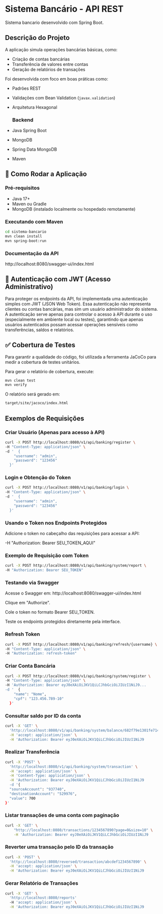 # Sistema Bancário - API REST

Sistema bancario desenvolvido com Spring Boot.

## Descrição do Projeto

A aplicação simula operações bancárias básicas, como:
- Criação de contas bancárias
- Transferência de valores entre contas
- Geração de relatórios de transações

Foi desenvolvida com foco em boas práticas como:
- Padrões REST
- Validações com Bean Validation (`javax.validation`)
- Arquitetura Hexagonal

  ### Backend
- Java Spring Boot
- MongoDB
- Spring Data MongoDB
- Maven

## 🚀 Como Rodar a Aplicação

### Pré-requisitos

- Java 17+
- Maven ou Gradle
- MongoDB (instalado localmente ou hospedado remotamente)

### Executando com Maven

```bash
cd sistema-bancario
mvn clean install
mvn spring-boot:run
```
### Documentação da API

http://localhost:8080/swagger-ui/index.html

## 🔐 Autenticação com JWT (Acesso Administrativo)

Para proteger os endpoints da API, foi implementada uma autenticação simples com JWT (JSON Web Token). Essa autenticação não representa clientes ou contas bancárias, mas sim um usuário administrador do sistema.
A autenticação serve apenas para controlar o acesso à API durante o uso (especialmente em ambiente local ou testes), garantindo que apenas usuários autenticados possam acessar operações sensíveis como transferências, saldos e relatórios.

## ✅ Cobertura de Testes

Para garantir a qualidade do código, foi utilizada a ferramenta JaCoCo para medir a cobertura de testes unitários.

Para gerar o relatório de cobertura, execute:

```bash
mvn clean test
mvn verify
```

O relatório será gerado em:

```bash
target/site/jacoco/index.html
```

## Exemplos de Requisições

### Criar Usuário (Apenas para acesso à API)

```bash
curl -X POST http://localhost:8080/v1/api/banking/register \
-H "Content-Type: application/json" \
-d '  {
    "username": "admin",
    "password": "123456"
  }'
```

### Login e Obtenção do Token

```bash
curl -X POST http://localhost:8080/v1/api/banking/login \
-H "Content-Type: application/json" \
-d '  {
    "username": "admin",
    "password": "123456"
  }'
```

### Usando o Token nos Endpoints Protegidos

Adicione o token no cabeçalho das requisições para acessar a API:

-H "Authorization: Bearer SEU_TOKEN_AQUI"

### Exemplo de Requisição com Token

```bash
curl -X POST http://localhost:8080/v1/api/banking/system/report \
-H "Authorization: Bearer SEU_TOKEN"
```

### Testando via Swagger

Acesse o Swagger em: http://localhost:8080/swagger-ui/index.html

Clique em "Authorize".

Cole o token no formato Bearer SEU_TOKEN.

Teste os endpoints protegidos diretamente pela interface.

### Refresh Token

```bash
curl -X POST http://localhost:8080/v1/api/banking/refresh/{username} \
-H "Content-Type: application/json" \
-H "Authorization: refresh-token"
```

### Criar Conta Bancária

```bash
curl -X POST http://localhost:8080/v1/api/banking/system/register \
-H "Content-Type: application/json" \
-H 'Authorization: Bearer eyJ0eXAiOiJKV1QiLCJhbGciOiJIUzI1NiJ9...
-d '  {
    "name": "Nome",
    "cpf": "123.456.789-10"
  }'
```

### Consultar saldo por ID da conta

```bash
curl -X 'GET' \
  'http://localhost:8080/v1/api/banking/system/balance/682f79e1301fe71481e78149' \
  -H 'accept: application/json' \
  -H 'Authorization: Bearer eyJ0eXAiOiJKV1QiLCJhbGciOiJIUzI1NiJ9
```

### Realizar Transferência

```bash
curl -X 'POST' \
  'http://localhost:8080/v1/api/banking/system/transaction' \
  -H 'accept: application/json' \
  -H 'Content-Type: application/json' \
  -H 'Authorization: Bearer eyJ0eXAiOiJKV1QiLCJhbGciOiJIUzI1NiJ9
  -d '{
  "sourceAccount": "937740",
  "destinationAccount": "529976",
  "value": 700
}'
```

### Listar transações de uma conta com paginação

```bash
curl -X 'GET' \
    "http://localhost:8080/transactions/1234567890?page=0&size=10" \
    -H 'Authorization: Bearer eyJ0eXAiOiJKV1QiLCJhbGciOiJIUzI1NiJ9
```

### Reverter uma transação pelo ID da transação

```bash
curl -X 'POST' \ 
  'http://localhost:8080/reversed/transaction/abcdef1234567890' \
  -H 'accept: application/json' \
  -H 'Authorization: Bearer eyJ0eXAiOiJKV1QiLCJhbGciOiJIUzI1NiJ9
```

### Gerar Relatório de Transações

```bash
curl -X 'GET' \ 
  'http://localhost:8080/reports'
  -H 'accept: application/json' \
  -H 'Authorization: Bearer eyJ0eXAiOiJKV1QiLCJhbGciOiJIUzI1NiJ9
```

